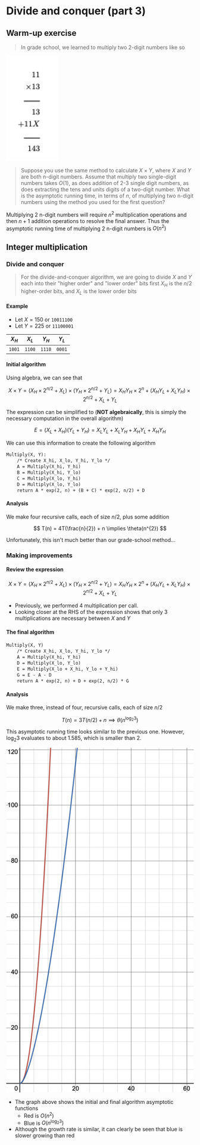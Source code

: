 # Divide and conquer (part 3)

## Warm-up exercise

> In grade school, we learned to multiply two 2-digit numbers like so

![Warm-up Method](./figures/warmup-method.png)

> Suppose you use the same method to calculate $X \times Y$, where $X$ and $Y$ are both n-digit numbers.
> Assume that multiply two single-digit numbers takes $O(1)$, as does addition of 2-3 single digit numbers, as does extracting the tens and units digits of a two-digit number.
> What is the asymptotic running time, in terms of $n$, of multiplying two n-digit numbers using the method you used for the first question?

Multiplying 2 n-digit numbers will require $n^{2}$ multiplication operations and then $n + 1$ addition operations to resolve the final answer. Thus the asymptotic running time of multiplying 2 n-digit numbers is $O(n^{2})$

## Integer multiplication

### Divide and conquer

> For the divide-and-conquer algorithm, we are going to divide $X$ and $Y$ each into their "higher order" and "lower order" bits first
> $X_{H}$ is the $n/2$ higher-order bits, and $X_{L}$ is the lower order bits

#### Example

- Let $X = 150$ or `10011100`
- Let $Y = 225$ or `11100001`

| $X_{H}$ | $X_{L}$ | $Y_{H}$ | $Y_{L}$ |
|:---:|:---:|:---:|:---:|
| `1001` | `1100` | `1110` | `0001`

#### Initial algorithm

Using algebra, we can see that

$$
    X \times Y = 
    (X_{H} \times 2^{n/2} + X_{L}) \times 
    (Y_{H} \times 2^{n/2} + Y_{L}) =
    X_{H}Y_{H} \times 2^{n} + (X_{H}Y_{L} + X_{L}Y_{H}) \times 2^{n/2} + X_{L} + Y_{L}
$$

The expression can be simplified to (**NOT algebraically**, this is simply the necessary computation in the overall algorithm)

$$
    E = (X_{L} + X_{H})(Y_{L} + Y_{H}) = X_{L}Y_{L} + X_{L}Y_{H} + X_{H}Y_{L} + X_{H}Y_{H}
$$

We can use this information to create the following algorithm

```
Multiply(X, Y):
    /* Create X_hi, X_lo, Y_hi, Y_lo */
    A = Multiply(X_hi, Y_hi)
    B = Multiply(X_hi, Y_lo)
    C = Multiply(X_lo, Y_hi)
    D = Multiply(X_lo, Y_lo)
    return A * exp(2, n) + (B + C) * exp(2, n/2) + D
```

#### Analysis

We make four recursive calls, each of size $n/2$, plus some addition

$$
    T(n) = 4T(\frac{n}{2}) + n \implies \theta(n^{2})
$$

Unfortunately, this isn't much better than our grade-school method...

### Making improvements

#### Review the expression


$$
    X \times Y = 
    (X_{H} \times 2^{n/2} + X_{L}) \times 
    (Y_{H} \times 2^{n/2} + Y_{L}) =
    X_{H}Y_{H} \times 2^{n} + (X_{H}Y_{L} + X_{L}Y_{H}) \times 2^{n/2} + X_{L} + Y_{L}
$$

- Previously, we performed 4 multiplication per call.
- Looking closer at the RHS of the expression shows that only 3 multiplications are necessary between $X$ and $Y$

#### The final algorithm

```
Multiply(X, Y)
    /* Create X_hi, X_lo, Y_hi, Y_lo */
    A = Multiply(X_hi, Y_hi)
    D = Multiply(X_lo, Y_lo)
    E = Multiply(X_lo + X_hi, Y_lo + Y_hi)
    G = E - A - D
    return A * exp(2, n) + D + exp(2, n/2) * G
```

#### Analysis

We make three, instead of four, recursive calls, each of size $n/2$

$$
    T(n) = 3T(n/2) + n \implies \theta(n^{\log_{2} 3})
$$

This asymptotic running time looks similar to the previous one. However, $\log_{2} 3$ evaluates to about $1.585$, which is smaller than $2$. 

![Multiplication Improvements](./figures/multiplication-improvements.png)

- The graph above shows the initial and final algorithm asymptotic functions
    - Red is $O(n^{2})$
    - Blue is $O(n^{\log_{2} 3})$
- Although the growth rate is similar, it can clearly be seen that blue is slower growing than red
